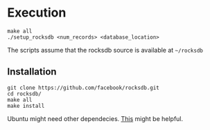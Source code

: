 # Execution

```
make all
./setup_rocksdb <num_records> <database_location>
```

The scripts assume that the rocksdb source is available at ```~/rocksdb```



## Installation

```
git clone https://github.com/facebook/rocksdb.git
cd rocksdb/
make all
make install
```

Ubuntu might need other dependecies. [This](https://gist.github.com/diegopacheco/e8ccd6e719628e30a2ad0de3cc60234c) might be helpful.
